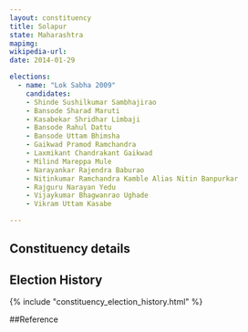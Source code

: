 ```yaml
---
layout: constituency
title: Solapur
state: Maharashtra
mapimg: 
wikipedia-url: 
date: 2014-01-29

elections: 
  - name: "Lok Sabha 2009"
    candidates: 
    - Shinde Sushilkumar Sambhajirao 
    - Bansode Sharad Maruti 
    - Kasabekar Shridhar Limbaji 
    - Bansode Rahul Dattu 
    - Bansode Uttam Bhimsha 
    - Gaikwad Pramod Ramchandra 
    - Laxmikant Chandrakant Gaikwad 
    - Milind Mareppa Mule 
    - Narayankar Rajendra Baburao 
    - Nitinkumar Ramchandra Kamble Alias Nitin Banpurkar 
    - Rajguru Narayan Yedu 
    - Vijaykumar Bhagwanrao Ughade 
    - Vikram Uttam Kasabe 

---
```

## Constituency details


## Election History
{% include "constituency_election_history.html" %}

##Reference
